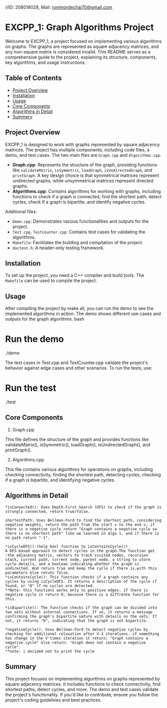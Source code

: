 //ID: 208018028, Mail: ronimordechai70@gmail.com
# EXCPP_1: Graph Algorithms Project

Welcome to EXCPP_1, a project focused on implementing various algorithms on graphs. The graphs are represented as square adjacency matrices, and any non-square matrix is considered invalid. This README serves as a comprehensive guide to the project, explaining its structure, components, key algorithms, and usage instructions.

## Table of Contents
- [Project Overview](#project-overview)
- [Installation](#installation)
- [Usage](#usage)
- [Core Components](#core-components)
- [Algorithms in Detail](#algorithms-in-detail)
- [Summery](#summery)

## Project Overview
EXCPP_1 is designed to work with graphs represented by square adjacency matrices. The project has multiple components, including code files, a demo, and test cases. The two main files are `Graph.cpp` and `Algorithms.cpp`.

- **Graph.cpp**: Represents the structure of the graph, providing functions like `validateMatrix`, `isSymmetric`, `loadGraph`, `isUndirectedGraph`, and `printGraph`. A key design choice is that symmetrical matrices represent undirected graphs, while unsymmetrical matrices represent directed graphs.
- **Algorithms.cpp**: Contains algorithms for working with graphs, including functions to check if a graph is connected, find the shortest path, detect cycles, check if a graph is bipartite, and identify negative cycles.

Additional files:
- `Demo.cpp`: Demonstrates various functionalities and outputs for the project.
- `Test.cpp`, `TestCounter.cpp`: Contains test cases for validating the algorithms.
- `Makefile`: Facilitates the building and compilation of the project.
- `doctest.h`: A header-only testing framework.

## Installation
To set up the project, you need a C++ compiler and build tools. The `Makefile` can be used to compile the project.

## Usage
After compiling the project by make all, you can run the demo to see the implemented algorithms in action. The demo shows different use cases and outputs for the graph algorithms.
bash

# Run the demo
./demo

The test cases in Test.cpp and TestCounter.cpp validate the project's behavior against edge cases and other scenarios. To run the tests, use:

# Run the test
./test

## Core Components
1. Graph.cpp

This file defines the structure of the graph and provides functions like validateMatrix(), isSymmetric(), loadGraph(), isUndirectedGraph(), and printGraph().

2. Algorithms.cpp

This file contains various algorithms for operations on graphs, including checking connectivity, finding the shortest path, detecting cycles, checking if a graph is bipartite, and identifying negative cycles.

## Algorithms in Detail

    *isConnected(): Uses Depth-First Search (DFS) to check if the graph is strongly connected, return true/false.

    shortestPath: Uses Bellman-Ford to find the shortest path, considering negative weights, return the path from the start v to the end v, if there is a negative cycle return "Graph contains a negative cycle so there is no shortest path" like we learned in algo 1, and if there is no path return "-1".
    
    *isCycleDFS():(help bool function to isContainsCycle()) 
    A DFS-based approach to detect cycles in the graph.The function get :the adjacency matrix, vectors to track visited nodes, recursion stack, current path, current node, parent node, a string to store cycle details, and a boolean indicating whether the graph is undirected. And return true and keep the cycle if there is,with this parameters else retutn false.
    *isContainsCycle(): This function checks if a graph contains any cycles by using isCycleDFS. It returns a description of the cycle if found, or "0" if no cycles are detected. 
    **Note: this functions works only to positive edges. if there is negative cycle it return 0, becouse there is a diffrente function for this.

    *isBipartite(): The function checks if the graph can be divided into two sets without internal connections. If so, it returns a message confirming the graph's bipartite nature with details on the sets. If not, it returns "0", indicating that the graph is not bipartite.

    *negativeCycle(): Uses Bellman-Ford to detect negative cycles by checking for additional relaxation after V-1 iterations. if something has change in the V'times iteration it return: "Graph contains a negative cycle" else return: "Graph does not contain a negative cycle".
    **note: i decided not to print the cycle


## Summary

This project focuses on implementing algorithms on graphs represented by square adjacency matrices. It includes functions to check connectivity, find shortest paths, detect cycles, and more. The demo and test cases validate the project's functionality. If you'd like to contribute, ensure you follow the project's coding guidelines and best practices.






 


